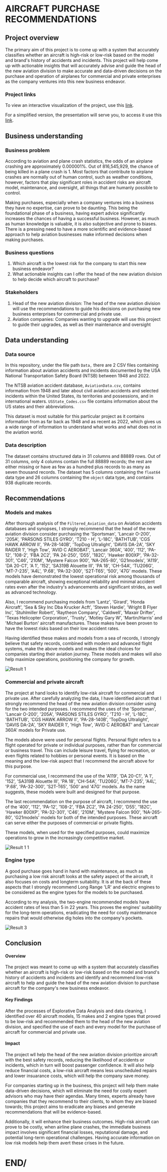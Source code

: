 # AIRCRAFT PURCHASE RECOMMENDATIONS

## Project overview
The primary aim of this project is to come up with a system that accurately classifies whether an aircraft is high-risk or low-risk based on the model and brand's history of accidents and incidents. 
This project will help come up with actionable insights that will accurately advise and guide the head of the new aviation division to make accurate and data-driven decisions on the purchase and operation of airplanes for commercial and private enterprises as the company ventures into this new business endeavor. 

### Project links
To view an interactive visualization of the project, use this [link](https://public.tableau.com/views/AircraftPurchaseRecommendations/Aircraftpurchaserecommendations?:language=en-US&publish=yes&:sid=&:redirect=auth&:display_count=n&:origin=viz_share_link).

For a simplified version, the presentation will serve you, to access it use this [link](https://1drv.ms/p/c/9fb0e9e462d93906/EaN9nBCmFZtGifZ0iCipkx4Blo7dZvK-YKd2KBSa6Twxlg?e=sjNwsY). 

## Business understanding
### Business problem
According to aviation and plane crash statistics, the odds of an airplane crashing are approximately 0.000001%. Out of 816,545,929, the chance of being killed in a plane crash is 1.
Most factors that contribute to airplane crashes are normally out of human control, such as weather conditions, however, factors that play significant roles in accident risks are aircraft model, maintenance, and oversight, all things that are humanly possible to control.

Making purchases, especially when a company ventures into a business they have no expertise, can prove to be daunting. This being the foundational phase of a business, having expert advice significantly increases the chances of having a successful business. However, as much as human knowledge is valuable, it is also subjective and prone to biases. There is a pressing need to have a more scientific and evidence-based approach to help aviation businesses make informed decisions when making purchases.

### Business questions
1. Which aircraft is the lowest risk for the company to start this new business endeavor?
2. What actionable insights can I offer the head of the new aviation division to help decide which aircraft to purchase?

### Stakeholders
1. Head of the new aviation division: The head of the new aviation division will use the recommendations to guide his decisions on purchasing new business enterprises for commercial and private use.
2. Aviation companies: Companies wanting to upgrade will use this project to guide their upgrades, as well as their maintenance and oversight

## Data understanding
### Data source
In this repository, under the file path `Data,` there are 2 CSV files containing information about aviation accidents and incidents documented by the USA National Transportation Safety Board (NTSB) between 1948 and 2022.

The NTSB aviation accident database, `AviationData.csv`, contains information from 1948 and later about civil aviation accidents and selected incidents within the United States, its territories and possessions, and in international waters.
`USState_Codes.csv` file contains information about the US states and their abbreviations.

This dataset is most suitable for this particular project as it contains information from as far back as 1948 and as recent as 2022, which gives us a wide range of information to understand what works and what does not in the aviation world.

### Data description
The dataset contains structured data in 31 columns and 88889 rows. Out of 31 columns, only 4 columns contain the full 88889 records; the rest are either missing or have as few as a hundred plus records to as many as seven thousand records.
The dataset has 5 columns containing the `float64` data type and 26 columns containing the `object` data type, and contains 938 duplicate records.

## Recommendations
### Models and makes
After thorough analysis of the `Filtered_Aviation_data` on Aviation accidents databases and synopses, I strongly recommend that the head of the new aviation division consider purchasing the 'Sportsman', 'Lancair O-200', '205A', 'PARSONS STILES GYRO', 'T210 - H', 'L-18C', 'BATHTUB', 'CGS HAWK ARROW II', 'PA-28-140B', 'TopDog Ultralight', 'DAVIS DA-2A', 'SKY RAIDER 1', 'High Tow', 'AVID C AEROBAT', 'Lancair 360A', '400', '112', 'PA-12', '108-2', 'FBA 2C2', 'PA 24-250', 'D55', '182C', 'Hawker 800XP', 'PA-32-301', 'C46', '210M', 'Mystere Falcon 900', 'NA-265-80', 'G21models', 'A119', 'DA 20-C1', 'A 1', '152', 'SA319B Alouette III', 'PA 18', 'CH-54A', 'TU206G', 'MT-7-235', 'A4L', 'P.68', 'PA-32-300', 'S2T-T65', '500', '47G' models. These models have demonstrated the lowest operational risk among thousands of comparable aircraft, showing exceptional reliability and minimal accident rates even after the industry's advancements and significant strides, as well as advanced technology.

Also, I recommend purchasing models from 'Lantz', 'Girard', 'Honda Aircraft', 'Sea & Sky Inc Dba Krucker Acft', 'Steven Hardie', 'Wright B Flyer Inc', 'Stuhlmiller Robert', 'Raytheon Company', 'Caldwell', 'Maxair Drifter', 'Texas Helicopter Corporation', 'Trusty', 'Motley Gary W', 'Martin/Harris' and 'Michael Burton' aircraft manufactures. These makes have been proven to have the lowest risks based on their low accident rates.

Having identified these makes and models from a sea of records, I strongly believe that safety records, combined with modern and advanced flight systems, make the above models and makes the ideal choices for companies starting their aviation journey. These models and makes will also help maximize operations, positioning the company for growth.  

![Result 1](https://github.com/user-attachments/assets/e12c353f-5d04-4161-95b0-07d999617392)

### Commercial and private aircraft
The project at hand looks to identify low-risk aircraft for commercial and private use. After carefully analyzing the data, I have identified aircraft that I strongly recommend the head of the new aviation division consider using for the two intended purposes. I recommend the uses of the 'Sportsman', 'Lancair O-200', '205A', 'PARSONS STILES GYRO', 'T210 - H', 'L-18C', 'BATHTUB', 'CGS HAWK ARROW II', 'PA-28-140B', 'TopDog Ultralight', 'DAVIS DA-2A', 'SKY RAIDER 1', 'High Tow', 'AVID C AEROBAT' and 'Lancair 360A' models for Private use. 

The models above were used for personal flights. Personal flight refers to a flight operated for private or individual purposes, rather than for commercial or business travel. This can include leisure travel, flying for recreation, or even flights related to hobbies or personal events. It is based on the meaning and the low-risk aspect that I recommend the aircraft above for this purpose.

For commercial use, I recommend the use of the 'A119', 'DA 20-C1', 'A 1', '152', 'SA319B Alouette III', 'PA 18', 'CH-54A', 'TU206G', 'MT-7-235', 'A4L', 'P.68', 'PA-32-300', 'S2T-T65', '500' and '47G' models.  As the name suggests, these models were built and designed for that purpose.

The last recommendation on the purpose of aircraft, I recommend the use of the '400', '112', 'PA-12', '108-2', 'FBA 2C2', 'PA 24-250', 'D55', '182C', 'Hawker 800XP', 'PA-32-301', 'C46', '210M', 'Mystere Falcon 900', 'NA-265-80', 'G21models' models for both of the intended purposes. These aircraft can serve either the purposes of commercial or private flights. 

These models, when used for the specified purposes, could maximize operations to grow in the increasingly competitive market.

![Result 1 1](https://github.com/user-attachments/assets/a5f5e6ba-5174-4eb4-955b-4d336ba284ee)

### Engine type
A good purchase goes hand in hand with maintenance, as much as purchasing a low risk aircraft looks at the safety aspect of the aircraft, it also focuses on costs and longterm suitability. It is at the back of these aspects that I strongly recommend Long Range 'LR' and electric engines to be considered as the engine types for the models to be purchased.

According to my analysis, the two-engine recommended models have accident rates of less than 5 in 22 years. This proves the engines' suitability for the long-term operations, eradicating the need for costly maintenance repairs that would otherwise dig holes into the company's pockets.

![Result 3](https://github.com/user-attachments/assets/64b4f657-074e-4150-819c-b4f1bedf7825)


## Conclusion
#### Overview
The project was meant to come up with a system that accurately classifies whether an aircraft is high-risk or low-risk based on the model and brand's history of accidents and incidents and identify and recommend low-risk aircraft to help and guide the head of the new aviation division to purchase aircraft for the company's new business endeavor.

#### Key Findings
After the processes of Explorative Data Analysis and data cleaning, I identified over 40 aircraft models, 15 makes and 2 engine types that proved to be low-risk and recommended them to the head of the new aviation division, and specified the use of each and every model for the purchase of aircraft for commercial and private use. 

#### Impact
The project wll help the head of the new aviation division prioritize aircraft with the best safety records, reducing the likelihood of accidents or incidents, which in turn will boost passenger confidence. It will also help reduce financial costs, a low-risk aircraft means less unscheduled repairs and lower insuarance costs, which will help the company save money.

For companies starting up in the business, this project will help them make data-driven decisions, which will eliminate the need for costly expert advisors who may have their agendas. Many times, experts already have companies that they recommend to their clients, to whom they are biased towards; this project aims to eradicate any biases and generate recommendations that will be evidence-based.

Additionally, it will enhance their business outcomes. High-risk aircraft can prove to be costly, when airline plane crashes, the immediate business impact involves significant financial losses, reputational damage, and potential long-term operational challenges. Having accurate information on low risk models help them avert these crises in the future.

# END/
